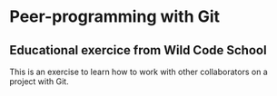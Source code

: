 # Peer-programming with Git

## Educational exercice from Wild Code School

This is an exercise to learn how to work with other collaborators on a project with Git.
